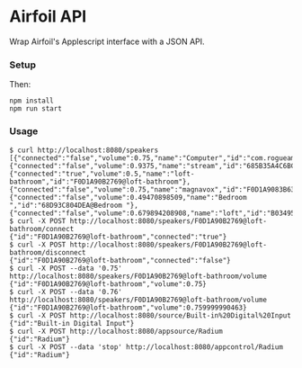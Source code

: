 # Airfoil API

Wrap Airfoil's Applescript interface with a JSON API.

### Setup

Then:

    npm install
    npm run start

### Usage

    $ curl http://localhost:8080/speakers
    [{"connected":"false","volume":0.75,"name":"Computer","id":"com.rogueamoeba.airfoil.LocalSpeaker"},{"connected":"false","volume":0.9375,"name":"stream","id":"685B35A4C6BC@stream"},{"connected":"true","volume":0.5,"name":"loft-bathroom","id":"F0D1A90B2769@loft-bathroom"},{"connected":"false","volume":0.75,"name":"magnavox","id":"F0D1A9083B63@magnavox"},{"connected":"false","volume":0.49470898509,"name":"Bedroom ","id":"68D93C804DEA@Bedroom "},{"connected":"false","volume":0.679894208908,"name":"loft","id":"B034953D7649@loft"}]
    $ curl -X POST http://localhost:8080/speakers/F0D1A90B2769@loft-bathroom/connect
    {"id":"F0D1A90B2769@loft-bathroom","connected":"true"}
    $ curl -X POST http://localhost:8080/speakers/F0D1A90B2769@loft-bathroom/disconnect
    {"id":"F0D1A90B2769@loft-bathroom","connected":"false"}
    $ curl -X POST --data '0.75' http://localhost:8080/speakers/F0D1A90B2769@loft-bathroom/volume
    {"id":"F0D1A90B2769@loft-bathroom","volume":0.75}
    $ curl -X POST --data '0.76' http://localhost:8080/speakers/F0D1A90B2769@loft-bathroom/volume
    {"id":"F0D1A90B2769@loft-bathroom","volume":0.759999990463}
    $ curl -X POST http://localhost:8080/source/Built-in%20Digital%20Input
    {"id":"Built-in Digital Input"}
    $ curl -X POST http://localhost:8080/appsource/Radium
    {"id":"Radium"}
    $ curl -X POST --data 'stop' http://localhost:8080/appcontrol/Radium
    {"id":"Radium"}
